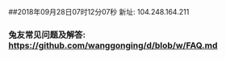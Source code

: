 ##2018年09月28日07时12分07秒 新址: 104.248.164.211
### 兔友常见问题及解答: https://github.com/wanggonging/d/blob/w/FAQ.md
